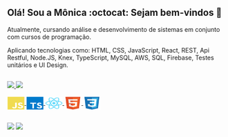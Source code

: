 
## Olá! Sou a Mônica :octocat: Sejam bem-vindos :space_invader:

Atualmente, cursando análise e desenvolvimento de sistemas em conjunto com cursos de programação.

Aplicando tecnologias como:
HTML, CSS, JavaScript, React, REST, Api Restful, Node.JS, Knex, TypeScript, MySQL, AWS, SQL, Firebase, Testes unitários e UI Design.
##
 <div>
  <a href="https://github.com/MonicaMarcal">
  <img height="180em" src="https://github-readme-stats.vercel.app/api?username=MonicaMarcal&show_icons=true&theme=dracula&include_all_commits=true&count_private=true"/>
  <img height="180em" src="https://github-readme-stats.vercel.app/api/top-langs/?username=MonicaMarcal&layout=compact&langs_count=16&theme=dracula"/>
</div>
<div style="display: inline_block"><br>
  <img align="center" alt="Monica-Js" height="30" width="40" src="https://raw.githubusercontent.com/devicons/devicon/master/icons/javascript/javascript-plain.svg">
  <img align="center" alt="Monica-Ts" height="30" width="40" src="https://raw.githubusercontent.com/devicons/devicon/master/icons/typescript/typescript-plain.svg">
  <img align="center" alt="Monica-React" height="30" width="40" src="https://raw.githubusercontent.com/devicons/devicon/master/icons/react/react-original.svg">
  <img align="center" alt="Monica-HTML" height="30" width="40" src="https://raw.githubusercontent.com/devicons/devicon/master/icons/html5/html5-original.svg">
  <img align="center" alt="Monica-CSS" height="30" width="40" src="https://raw.githubusercontent.com/devicons/devicon/master/icons/css3/css3-original.svg">
 </div>
  
##
<div> 
  <a href = "mailto: monicamarcal93@gmail.com"><img src="https://img.shields.io/badge/-Gmail-%23333?style=for-the-badge&logo=gmail&logoColor=white" target="_blank"></a>
  <a href="https://www.linkedin.com/in/monica-software/" target="_blank"><img src="https://img.shields.io/badge/-LinkedIn-%230077B5?style=for-the-badge&logo=linkedin&logoColor=white" target="_blank"></a> 
</div>

